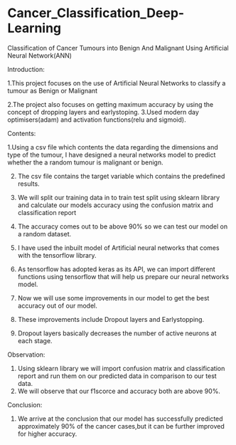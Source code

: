 # Cancer_Classification_Deep-Learning
Classification of Cancer Tumours into Benign And Malignant Using Artificial Neural Network(ANN)


Introduction:

1.This project focuses on the use of Artificial Neural Networks to classify a tumour as Benign or Malignant

2.The project also focuses on getting maximum accuracy by using the concept of dropping layers and earlystoping.
3.Used modern day optimisers(adam) and activation functions(relu and sigmoid).

Contents:

1.Using a csv file which contents the data regarding the dimensions and type of the tumour, I have designed a neural networks model to predict whether the a random tumour is malignant or benign.

2. The csv file contains the target variable which contains the predefined results.
  
4. We will split our training data in to train test split using sklearn library and calculate our models accuracy using the confusion matrix and classification report
5. The accuracy comes out to be above 90% so we can test our model on a random dataset.
6. I have used the inbuilt model of Artificial neural networks that comes with the tensorflow library.
7. As tensorflow has adopted keras as its API, we can import different functions using tensorflow that will help us prepare our neural networks model.
8. Now we will use some improvements in our model to get the best accuracy out of our model.
9. These improvements include Dropout layers and Earlystopping.
10. Dropout layers basically decreases the number of active neurons at each stage.


Observation:
1. Using sklearn library we will import confusion matrix and classification report and run them on our predicted data in comparison to our test data.
2. We will observe that our f1scorce and accuracy both are above 90%.


Conclusion:
1. We arrive at the conclusion that our model has successfully predicted approximately 90% of the cancer cases,but it can be further improved for higher accuracy.


